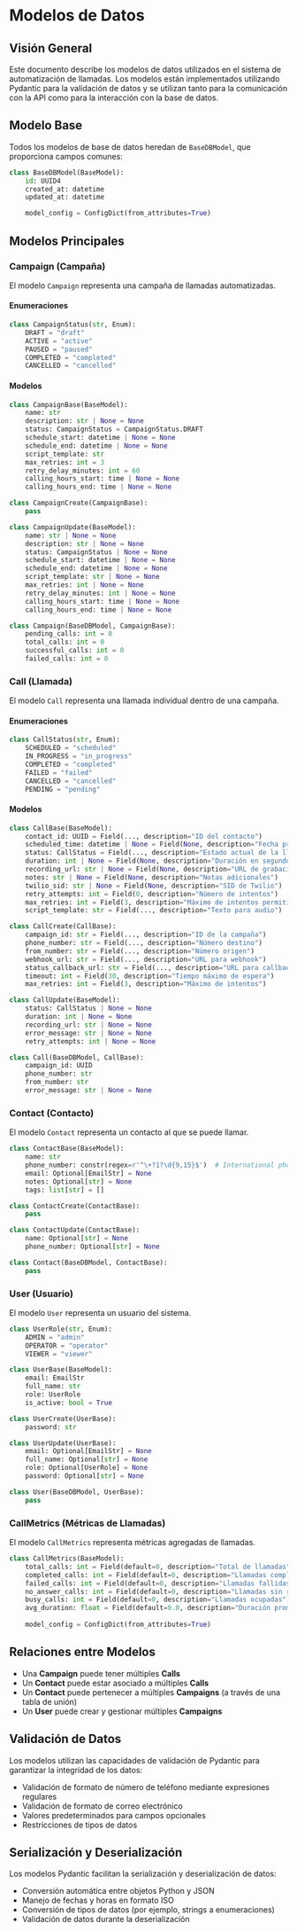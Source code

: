 # Modelos de Datos

## Visión General

Este documento describe los modelos de datos utilizados en el sistema de automatización de llamadas. Los modelos están implementados utilizando Pydantic para la validación de datos y se utilizan tanto para la comunicación con la API como para la interacción con la base de datos.

## Modelo Base

Todos los modelos de base de datos heredan de `BaseDBModel`, que proporciona campos comunes:

```python
class BaseDBModel(BaseModel):
    id: UUID4
    created_at: datetime
    updated_at: datetime

    model_config = ConfigDict(from_attributes=True)
```

## Modelos Principales

### Campaign (Campaña)

El modelo `Campaign` representa una campaña de llamadas automatizadas.

#### Enumeraciones

```python
class CampaignStatus(str, Enum):
    DRAFT = "draft"
    ACTIVE = "active"
    PAUSED = "paused"
    COMPLETED = "completed"
    CANCELLED = "cancelled"
```

#### Modelos

```python
class CampaignBase(BaseModel):
    name: str
    description: str | None = None
    status: CampaignStatus = CampaignStatus.DRAFT
    schedule_start: datetime | None = None
    schedule_end: datetime | None = None
    script_template: str
    max_retries: int = 3
    retry_delay_minutes: int = 60
    calling_hours_start: time | None = None
    calling_hours_end: time | None = None

class CampaignCreate(CampaignBase):
    pass

class CampaignUpdate(BaseModel):
    name: str | None = None
    description: str | None = None
    status: CampaignStatus | None = None
    schedule_start: datetime | None = None
    schedule_end: datetime | None = None
    script_template: str | None = None
    max_retries: int | None = None
    retry_delay_minutes: int | None = None
    calling_hours_start: time | None = None
    calling_hours_end: time | None = None

class Campaign(BaseDBModel, CampaignBase):
    pending_calls: int = 0
    total_calls: int = 0
    successful_calls: int = 0
    failed_calls: int = 0
```

### Call (Llamada)

El modelo `Call` representa una llamada individual dentro de una campaña.

#### Enumeraciones

```python
class CallStatus(str, Enum):
    SCHEDULED = "scheduled"
    IN_PROGRESS = "in_progress"
    COMPLETED = "completed"
    FAILED = "failed"
    CANCELLED = "cancelled"
    PENDING = "pending"
```

#### Modelos

```python
class CallBase(BaseModel):
    contact_id: UUID = Field(..., description="ID del contacto")
    scheduled_time: datetime | None = Field(None, description="Fecha programada para la llamada")
    status: CallStatus = Field(..., description="Estado actual de la llamada")
    duration: int | None = Field(None, description="Duración en segundos")
    recording_url: str | None = Field(None, description="URL de grabación")
    notes: str | None = Field(None, description="Notas adicionales")
    twilio_sid: str | None = Field(None, description="SID de Twilio")
    retry_attempts: int = Field(0, description="Número de intentos")
    max_retries: int = Field(3, description="Máximo de intentos permitidos")
    script_template: str = Field(..., description="Texto para audio")

class CallCreate(CallBase):
    campaign_id: str = Field(..., description="ID de la campaña")
    phone_number: str = Field(..., description="Número destino")
    from_number: str = Field(..., description="Número origen")
    webhook_url: str = Field(..., description="URL para webhook")
    status_callback_url: str = Field(..., description="URL para callbacks")
    timeout: int = Field(30, description="Tiempo máximo de espera")
    max_retries: int = Field(3, description="Máximo de intentos")

class CallUpdate(BaseModel):
    status: CallStatus | None = None
    duration: int | None = None
    recording_url: str | None = None
    error_message: str | None = None
    retry_attempts: int | None = None

class Call(BaseDBModel, CallBase):
    campaign_id: UUID
    phone_number: str
    from_number: str
    error_message: str | None = None
```

### Contact (Contacto)

El modelo `Contact` representa un contacto al que se puede llamar.

```python
class ContactBase(BaseModel):
    name: str
    phone_number: constr(regex=r'^\+?1?\d{9,15}$')  # International phone number format
    email: Optional[EmailStr] = None
    notes: Optional[str] = None
    tags: list[str] = []

class ContactCreate(ContactBase):
    pass

class ContactUpdate(ContactBase):
    name: Optional[str] = None
    phone_number: Optional[str] = None

class Contact(BaseDBModel, ContactBase):
    pass
```

### User (Usuario)

El modelo `User` representa un usuario del sistema.

```python
class UserRole(str, Enum):
    ADMIN = "admin"
    OPERATOR = "operator"
    VIEWER = "viewer"

class UserBase(BaseModel):
    email: EmailStr
    full_name: str
    role: UserRole
    is_active: bool = True

class UserCreate(UserBase):
    password: str

class UserUpdate(UserBase):
    email: Optional[EmailStr] = None
    full_name: Optional[str] = None
    role: Optional[UserRole] = None
    password: Optional[str] = None

class User(BaseDBModel, UserBase):
    pass
```

### CallMetrics (Métricas de Llamadas)

El modelo `CallMetrics` representa métricas agregadas de llamadas.

```python
class CallMetrics(BaseModel):
    total_calls: int = Field(default=0, description="Total de llamadas")
    completed_calls: int = Field(default=0, description="Llamadas completadas")
    failed_calls: int = Field(default=0, description="Llamadas fallidas")
    no_answer_calls: int = Field(default=0, description="Llamadas sin respuesta")
    busy_calls: int = Field(default=0, description="Llamadas ocupadas")
    avg_duration: float = Field(default=0.0, description="Duración promedio de las llamadas en segundos")
    
    model_config = ConfigDict(from_attributes=True)
```

## Relaciones entre Modelos

- Una **Campaign** puede tener múltiples **Calls**
- Un **Contact** puede estar asociado a múltiples **Calls**
- Un **Contact** puede pertenecer a múltiples **Campaigns** (a través de una tabla de unión)
- Un **User** puede crear y gestionar múltiples **Campaigns**

## Validación de Datos

Los modelos utilizan las capacidades de validación de Pydantic para garantizar la integridad de los datos:

- Validación de formato de número de teléfono mediante expresiones regulares
- Validación de formato de correo electrónico
- Valores predeterminados para campos opcionales
- Restricciones de tipos de datos

## Serialización y Deserialización

Los modelos Pydantic facilitan la serialización y deserialización de datos:

- Conversión automática entre objetos Python y JSON
- Manejo de fechas y horas en formato ISO
- Conversión de tipos de datos (por ejemplo, strings a enumeraciones)
- Validación de datos durante la deserialización
